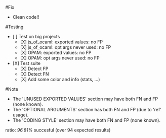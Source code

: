 #Fix
- Clean code!!


#Testing
- \[ \] Test on big projects
	+ \[X\] js_of_ocaml: exported values: no FP
	+ \[X\] js_of_ocaml: opt args never used: no FP
	+ \[X\] OPAM: exported values: no FP
	+ \[X\] OPAM: opt args never used: no FP
- \[X\] Test suite
	+ \[X\] Detect FP
	+ \[X\] Detect FN
	+ \[X\] Add some color and info (stats, ...)


#Note
- The 'UNUSED EXPORTED VALUES' section may have both FN and FP (none known).
- The 'OPTIONAL ARGUMENTS' section has both FN and FP (due to 'ref' usage).
- The 'CODING STYLE' section may have both FN and FP (none known).

ratio: *96.81%* succesful (over 94 expected results)
